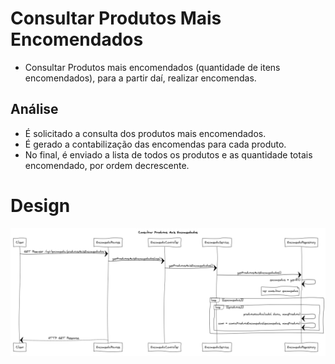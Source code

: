 # Consultar Produtos Mais Encomendados

- Consultar Produtos mais encomendados (quantidade de itens encomendados), para a partir daí, realizar encomendas.

## Análise

- É solicitado a consulta dos produtos mais encomendados.
- É gerado a contabilização das encomendas para cada produto.
- No final, é enviado a lista de todos os produtos e as quantidade totais encomendado, por ordem decrescente.

# Design

![consultar-produtos-mais-encomendados.png](ConsultarProdutosMaisEncomendados.png)